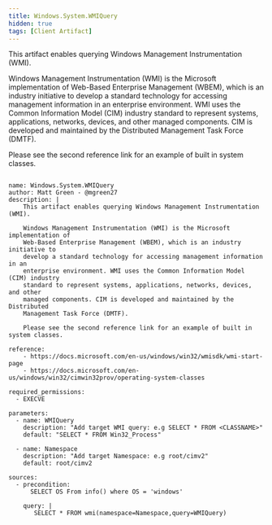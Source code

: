 ```yaml
---
title: Windows.System.WMIQuery
hidden: true
tags: [Client Artifact]
---
```


This artifact enables querying Windows Management Instrumentation (WMI).

Windows Management Instrumentation (WMI) is the Microsoft implementation of
Web-Based Enterprise Management (WBEM), which is an industry initiative to
develop a standard technology for accessing management information in an
enterprise environment. WMI uses the Common Information Model (CIM) industry
standard to represent systems, applications, networks, devices, and other
managed components. CIM is developed and maintained by the Distributed
Management Task Force (DMTF).

Please see the second reference link for an example of built in system classes.


<pre><code class="language-yaml">
name: Windows.System.WMIQuery
author: Matt Green - @mgreen27
description: |
    This artifact enables querying Windows Management Instrumentation (WMI).

    Windows Management Instrumentation (WMI) is the Microsoft implementation of
    Web-Based Enterprise Management (WBEM), which is an industry initiative to
    develop a standard technology for accessing management information in an
    enterprise environment. WMI uses the Common Information Model (CIM) industry
    standard to represent systems, applications, networks, devices, and other
    managed components. CIM is developed and maintained by the Distributed
    Management Task Force (DMTF).

    Please see the second reference link for an example of built in system classes.

reference:
    - https://docs.microsoft.com/en-us/windows/win32/wmisdk/wmi-start-page
    - https://docs.microsoft.com/en-us/windows/win32/cimwin32prov/operating-system-classes

required_permissions:
  - EXECVE

parameters:
  - name: WMIQuery
    description: &quot;Add target WMI query: e.g SELECT * FROM &lt;CLASSNAME&gt;&quot;
    default: &quot;SELECT * FROM Win32_Process&quot;

  - name: Namespace
    description: &quot;Add target Namespace: e.g root/cimv2&quot;
    default: root/cimv2

sources:
  - precondition:
      SELECT OS From info() where OS = &#x27;windows&#x27;

    query: |
       SELECT * FROM wmi(namespace=Namespace,query=WMIQuery)

</code></pre>

